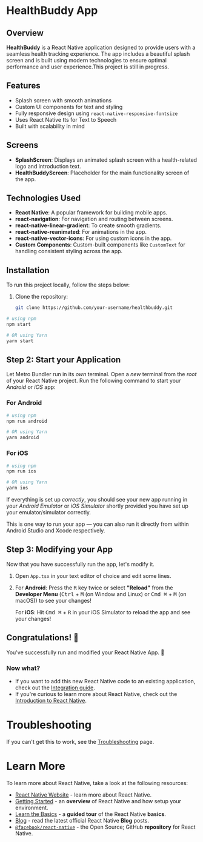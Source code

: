 # HealthBuddy App

## Overview

**HealthBuddy** is a React Native application designed to provide users with a seamless health tracking experience. The app includes a beautiful splash screen and is built using modern technologies to ensure optimal performance and user experience.This project is still in progress.

## Features

- Splash screen with smooth animations
- Custom UI components for text and styling
- Fully responsive design using `react-native-responsive-fontsize`
- Uses React Native tts for Text to Speech
- Built with scalability in mind

## Screens

- **SplashScreen**: Displays an animated splash screen with a health-related logo and introduction text.
- **HealthBuddyScreen**: Placeholder for the main functionality screen of the app.

## Technologies Used

- **React Native**: A popular framework for building mobile apps.
- **react-navigation**: For navigation and routing between screens.
- **react-native-linear-gradient**: To create smooth gradients.
- **react-native-reanimated**: For animations in the app.
- **react-native-vector-icons**: For using custom icons in the app.
- **Custom Components**: Custom-built components like `CustomText` for handling consistent styling across the app.

## Installation

To run this project locally, follow the steps below:

1. Clone the repository:

   ```bash
   git clone https://github.com/your-username/healthbuddy.git
   ```

```bash
# using npm
npm start

# OR using Yarn
yarn start
```

## Step 2: Start your Application

Let Metro Bundler run in its _own_ terminal. Open a _new_ terminal from the _root_ of your React Native project. Run the following command to start your _Android_ or _iOS_ app:

### For Android

```bash
# using npm
npm run android

# OR using Yarn
yarn android
```

### For iOS

```bash
# using npm
npm run ios

# OR using Yarn
yarn ios
```

If everything is set up _correctly_, you should see your new app running in your _Android Emulator_ or _iOS Simulator_ shortly provided you have set up your emulator/simulator correctly.

This is one way to run your app — you can also run it directly from within Android Studio and Xcode respectively.

## Step 3: Modifying your App

Now that you have successfully run the app, let's modify it.

1. Open `App.tsx` in your text editor of choice and edit some lines.
2. For **Android**: Press the <kbd>R</kbd> key twice or select **"Reload"** from the **Developer Menu** (<kbd>Ctrl</kbd> + <kbd>M</kbd> (on Window and Linux) or <kbd>Cmd ⌘</kbd> + <kbd>M</kbd> (on macOS)) to see your changes!

   For **iOS**: Hit <kbd>Cmd ⌘</kbd> + <kbd>R</kbd> in your iOS Simulator to reload the app and see your changes!

## Congratulations! :tada:

You've successfully run and modified your React Native App. :partying_face:

### Now what?

- If you want to add this new React Native code to an existing application, check out the [Integration guide](https://reactnative.dev/docs/integration-with-existing-apps).
- If you're curious to learn more about React Native, check out the [Introduction to React Native](https://reactnative.dev/docs/getting-started).

# Troubleshooting

If you can't get this to work, see the [Troubleshooting](https://reactnative.dev/docs/troubleshooting) page.

# Learn More

To learn more about React Native, take a look at the following resources:

- [React Native Website](https://reactnative.dev) - learn more about React Native.
- [Getting Started](https://reactnative.dev/docs/environment-setup) - an **overview** of React Native and how setup your environment.
- [Learn the Basics](https://reactnative.dev/docs/getting-started) - a **guided tour** of the React Native **basics**.
- [Blog](https://reactnative.dev/blog) - read the latest official React Native **Blog** posts.
- [`@facebook/react-native`](https://github.com/facebook/react-native) - the Open Source; GitHub **repository** for React Native.
